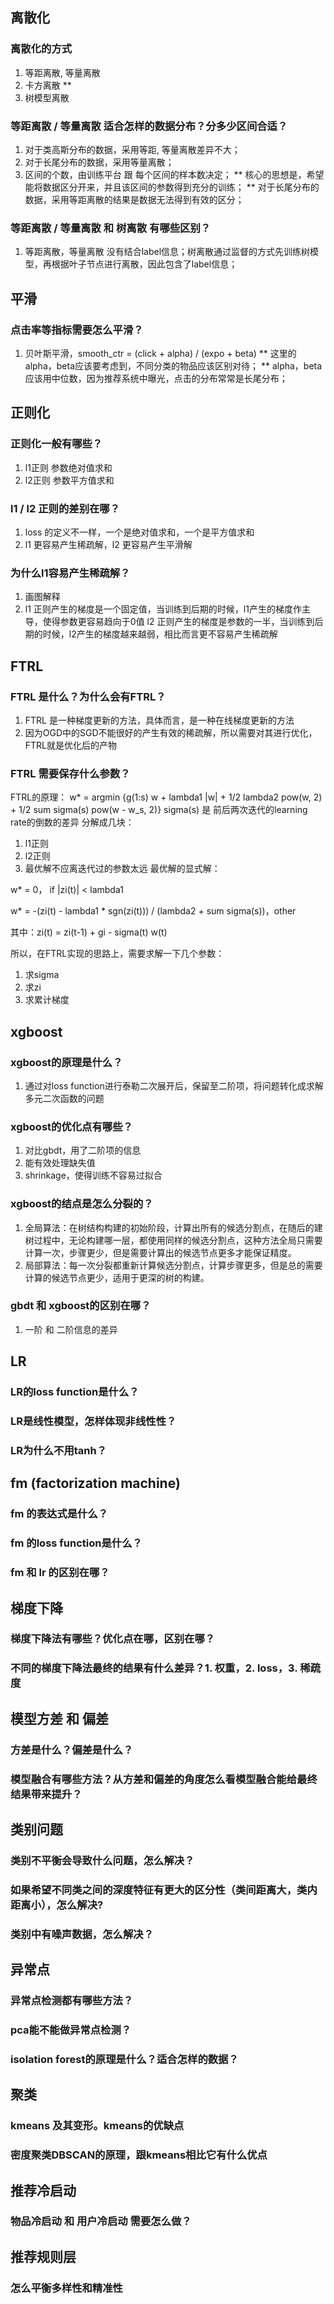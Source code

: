## 离散化
### 离散化的方式
1. 等距离散, 等量离散
2. 卡方离散 **
3. 树模型离散
### 等距离散 / 等量离散 适合怎样的数据分布？分多少区间合适？
1. 对于类高斯分布的数据，采用等距, 等量离散差异不大；
2. 对于长尾分布的数据，采用等量离散；
3. 区间的个数，由训练平台 跟 每个区间的样本数决定；
** 核心的思想是，希望能将数据区分开来，并且该区间的参数得到充分的训练；
** 对于长尾分布的数据，采用等距离散的结果是数据无法得到有效的区分；
### 等距离散 / 等量离散 和 树离散 有哪些区别？
1. 等距离散，等量离散 没有结合label信息；树离散通过监督的方式先训练树模型，再根据叶子节点进行离散，因此包含了label信息；

## 平滑
### 点击率等指标需要怎么平滑？
1. 贝叶斯平滑，smooth_ctr = (click + alpha) / (expo + beta)
** 这里的alpha，beta应该要考虑到，不同分类的物品应该区别对待；
** alpha，beta应该用中位数，因为推荐系统中曝光，点击的分布常常是长尾分布；

## 正则化
### 正则化一般有哪些？
1. l1正则 参数绝对值求和
2. l2正则 参数平方值求和
### l1 / l2 正则的差别在哪？
1. loss 的定义不一样，一个是绝对值求和，一个是平方值求和
2. l1 更容易产生稀疏解，l2 更容易产生平滑解
### 为什么l1容易产生稀疏解？
1. 画图解释
2. l1 正则产生的梯度是一个固定值，当训练到后期的时候，l1产生的梯度作主导，使得参数更容易趋向于0值
l2 正则产生的梯度是参数的一半，当训练到后期的时候，l2产生的梯度越来越弱，相比而言更不容易产生稀疏解

## FTRL
### FTRL 是什么？为什么会有FTRL？
1. FTRL 是一种梯度更新的方法，具体而言，是一种在线梯度更新的方法
2. 因为OGD中的SGD不能很好的产生有效的稀疏解，所以需要对其进行优化，FTRL就是优化后的产物
### FTRL 需要保存什么参数？
FTRL的原理：
w* = argmin {g(1:s) w + lambda1 |w| + 1/2 lambda2 pow(w, 2) + 1/2 sum sigma(s) pow(w - w_s, 2)}
sigma(s) 是 前后两次迭代的learning rate的倒数的差异
分解成几块：
1. l1正则
2. l2正则
3. 最优解不应离迭代过的参数太远
最优解的显式解：

w* = 0， if |zi(t)| < lambda1

w* = -(zi(t) - lambda1 * sgn(zi(t))) / (lambda2 + sum sigma(s))，other

其中：zi(t) = zi(t-1) + gi - sigma(t) w(t)

所以，在FTRL实现的思路上，需要求解一下几个参数：
1. 求sigma
2. 求zi
3. 求累计梯度

## xgboost
### xgboost的原理是什么？
1. 通过对loss function进行泰勒二次展开后，保留至二阶项，将问题转化成求解多元二次函数的问题
### xgboost的优化点有哪些？
1. 对比gbdt，用了二阶项的信息
2. 能有效处理缺失值
3. shrinkage，使得训练不容易过拟合
### xgboost的结点是怎么分裂的？
1. 全局算法：在树结构构建的初始阶段，计算出所有的候选分割点，在随后的建树过程中，无论构建哪一层，都使用同样的候选分割点，这种方法全局只需要计算一次，步骤更少，但是需要计算出的候选节点更多才能保证精度。
2. 局部算法：每一次分裂都重新计算候选分割点，计算步骤更多，但是总的需要计算的候选节点更少，适用于更深的树的构建。
### gbdt 和 xgboost的区别在哪？
1. 一阶 和 二阶信息的差异


## LR
### LR的loss function是什么？
### LR是线性模型，怎样体现非线性性？
### LR为什么不用tanh？

## fm (factorization machine)
### fm 的表达式是什么？
### fm 的loss function是什么？
### fm 和 lr 的区别在哪？

## 梯度下降
### 梯度下降法有哪些？优化点在哪，区别在哪？
### 不同的梯度下降法最终的结果有什么差异？1. 权重，2. loss，3. 稀疏度

## 模型方差 和 偏差
### 方差是什么？偏差是什么？
### 模型融合有哪些方法？从方差和偏差的角度怎么看模型融合能给最终结果带来提升？

## 类别问题
### 类别不平衡会导致什么问题，怎么解决？
### 如果希望不同类之间的深度特征有更大的区分性（类间距离大，类内距离小），怎么解决?
### 类别中有噪声数据，怎么解决？

## 异常点
### 异常点检测都有哪些方法？
### pca能不能做异常点检测？
### isolation forest的原理是什么？适合怎样的数据？

## 聚类
### kmeans 及其变形。kmeans的优缺点
### 密度聚类DBSCAN的原理，跟kmeans相比它有什么优点

## 推荐冷启动
### 物品冷启动 和 用户冷启动 需要怎么做？

## 推荐规则层
### 怎么平衡多样性和精准性

